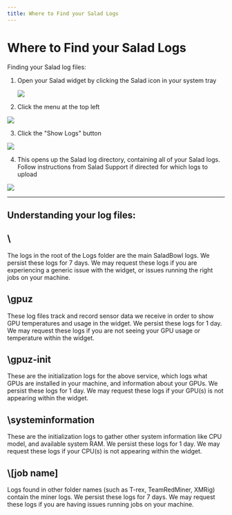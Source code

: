 ```yaml
---
title: Where to Find your Salad Logs
---
```


# Where to Find your Salad Logs

Finding your Salad log files:

1. Open your Salad widget by clicking the Salad icon in your system tray

   ![](https://s3.amazonaws.com/helpscout.net/docs/assets/615b47bfca9e0011a4434693/images/6567de73d0abc552941df7d5/file-ABSX5bNYvh.png)

2. Click the menu at the top left

<!--THE END-->

![](https://s3.amazonaws.com/helpscout.net/docs/assets/615b47bfca9e0011a4434693/images/6568c3a189b7a86809640e49/file-mQct2ZX9We.png)

3. Click the "Show Logs" button

<!--THE END-->

![](https://s3.amazonaws.com/helpscout.net/docs/assets/615b47bfca9e0011a4434693/images/6568c3e42e1b18513e418d86/file-ohDpn4uw7T.png)

4. This opens up the Salad log directory, containing all of your Salad logs. Follow instructions from Salad Support if
   directed for which logs to upload

![](https://s3.amazonaws.com/helpscout.net/docs/assets/615b47bfca9e0011a4434693/images/6568c44a2e1b18513e418d87/file-0clMQmhGpt.png)

---

## Understanding your log files:

## \\

The logs in the root of the Logs folder are the main SaladBowl logs. We persist these logs for 7 days. We may request
these logs if you are experiencing a generic issue with the widget, or issues running the right jobs on your machine.

## \\gpuz

These log files track and record sensor data we receive in order to show GPU temperatures and usage in the widget. We
persist these logs for 1 day. We may request these logs if you are not seeing your GPU usage or temperature within the
widget.

## \\gpuz-init

These are the initialization logs for the above service, which logs what GPUs are installed in your machine, and
information about your GPUs. We persist these logs for 1 day. We may request these logs if your GPU(s) is not appearing
within the widget.

## \\systeminformation

These are the initialization logs to gather other system information like CPU model, and available system RAM. We
persist these logs for 1 day. We may request these logs if your CPU(s) is not appearing within the widget.

## \\\[job name]

Logs found in other folder names (such as T-rex, TeamRedMiner, XMRig) contain the miner logs. We persist these logs for
7 days. We may request these logs if you are having issues running jobs on your machine.
